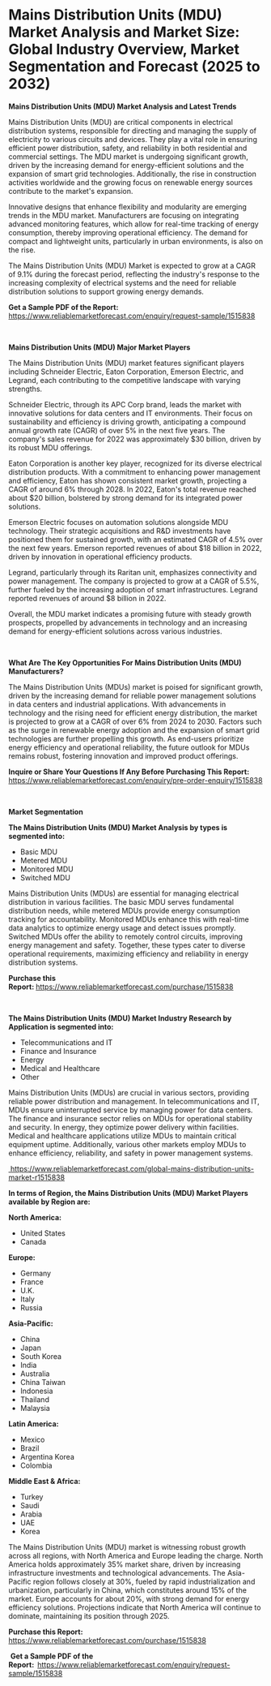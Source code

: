 <p><h1>Mains Distribution Units (MDU) Market Analysis and Market Size: Global Industry Overview, Market Segmentation and Forecast (2025 to 2032)</h1></p><p><strong>Mains Distribution Units (MDU) Market Analysis and Latest Trends</strong></p>
<p><p>Mains Distribution Units (MDU) are critical components in electrical distribution systems, responsible for directing and managing the supply of electricity to various circuits and devices. They play a vital role in ensuring efficient power distribution, safety, and reliability in both residential and commercial settings. The MDU market is undergoing significant growth, driven by the increasing demand for energy-efficient solutions and the expansion of smart grid technologies. Additionally, the rise in construction activities worldwide and the growing focus on renewable energy sources contribute to the market's expansion.</p><p>Innovative designs that enhance flexibility and modularity are emerging trends in the MDU market. Manufacturers are focusing on integrating advanced monitoring features, which allow for real-time tracking of energy consumption, thereby improving operational efficiency. The demand for compact and lightweight units, particularly in urban environments, is also on the rise.</p><p>The Mains Distribution Units (MDU) Market is expected to grow at a CAGR of 9.1% during the forecast period, reflecting the industry's response to the increasing complexity of electrical systems and the need for reliable distribution solutions to support growing energy demands.</p></p>
<p><strong>Get a Sample PDF of the Report:&nbsp;</strong> <a href="https://www.reliablemarketforecast.com/enquiry/request-sample/1515838?utm_campaign=1144&utm_medium=2&utm_source=Github&utm_content=ia&utm_term=12042025&utm_id=mains-distribution-units-mdu">https://www.reliablemarketforecast.com/enquiry/request-sample/1515838</a></p>
<p>&nbsp;</p>
<p><strong>Mains Distribution Units (MDU) Major Market Players</strong></p>
<p><p>The Mains Distribution Units (MDU) market features significant players including Schneider Electric, Eaton Corporation, Emerson Electric, and Legrand, each contributing to the competitive landscape with varying strengths.</p><p>Schneider Electric, through its APC Corp brand, leads the market with innovative solutions for data centers and IT environments. Their focus on sustainability and efficiency is driving growth, anticipating a compound annual growth rate (CAGR) of over 5% in the next five years. The company's sales revenue for 2022 was approximately $30 billion, driven by its robust MDU offerings.</p><p>Eaton Corporation is another key player, recognized for its diverse electrical distribution products. With a commitment to enhancing power management and efficiency, Eaton has shown consistent market growth, projecting a CAGR of around 6% through 2028. In 2022, Eaton's total revenue reached about $20 billion, bolstered by strong demand for its integrated power solutions.</p><p>Emerson Electric focuses on automation solutions alongside MDU technology. Their strategic acquisitions and R&D investments have positioned them for sustained growth, with an estimated CAGR of 4.5% over the next few years. Emerson reported revenues of about $18 billion in 2022, driven by innovation in operational efficiency products.</p><p>Legrand, particularly through its Raritan unit, emphasizes connectivity and power management. The company is projected to grow at a CAGR of 5.5%, further fueled by the increasing adoption of smart infrastructures. Legrand reported revenues of around $8 billion in 2022.</p><p>Overall, the MDU market indicates a promising future with steady growth prospects, propelled by advancements in technology and an increasing demand for energy-efficient solutions across various industries.</p></p>
<p>&nbsp;</p>
<p><strong>What Are The Key Opportunities For Mains Distribution Units (MDU) Manufacturers?</strong></p>
<p><p>The Mains Distribution Units (MDUs) market is poised for significant growth, driven by the increasing demand for reliable power management solutions in data centers and industrial applications. With advancements in technology and the rising need for efficient energy distribution, the market is projected to grow at a CAGR of over 6% from 2024 to 2030. Factors such as the surge in renewable energy adoption and the expansion of smart grid technologies are further propelling this growth. As end-users prioritize energy efficiency and operational reliability, the future outlook for MDUs remains robust, fostering innovation and improved product offerings.</p></p>
<p><strong>Inquire or Share Your Questions If Any Before Purchasing This Report:</strong> <a href="https://www.reliablemarketforecast.com/enquiry/pre-order-enquiry/1515838?utm_campaign=1144&utm_medium=2&utm_source=Github&utm_content=ia&utm_term=12042025&utm_id=mains-distribution-units-mdu">https://www.reliablemarketforecast.com/enquiry/pre-order-enquiry/1515838</a></p>
<p>&nbsp;</p>
<p><strong>Market Segmentation</strong></p>
<p><strong>The Mains Distribution Units (MDU) Market Analysis by types is segmented into:</strong></p>
<p><ul><li>Basic MDU</li><li>Metered MDU</li><li>Monitored MDU</li><li>Switched MDU</li></ul></p>
<p><p>Mains Distribution Units (MDUs) are essential for managing electrical distribution in various facilities. The basic MDU serves fundamental distribution needs, while metered MDUs provide energy consumption tracking for accountability. Monitored MDUs enhance this with real-time data analytics to optimize energy usage and detect issues promptly. Switched MDUs offer the ability to remotely control circuits, improving energy management and safety. Together, these types cater to diverse operational requirements, maximizing efficiency and reliability in energy distribution systems.</p></p>
<p><strong>Purchase this Report:&nbsp;</strong><a href="https://www.reliablemarketforecast.com/purchase/1515838?utm_campaign=1144&utm_medium=2&utm_source=Github&utm_content=ia&utm_term=12042025&utm_id=mains-distribution-units-mdu">https://www.reliablemarketforecast.com/purchase/1515838</a></p>
<p>&nbsp;</p>
<p><strong>The Mains Distribution Units (MDU) Market Industry Research by Application is segmented into:</strong></p>
<p><ul><li>Telecommunications and IT</li><li>Finance and Insurance</li><li>Energy</li><li>Medical and Healthcare</li><li>Other</li></ul></p>
<p><p>Mains Distribution Units (MDUs) are crucial in various sectors, providing reliable power distribution and management. In telecommunications and IT, MDUs ensure uninterrupted service by managing power for data centers. The finance and insurance sector relies on MDUs for operational stability and security. In energy, they optimize power delivery within facilities. Medical and healthcare applications utilize MDUs to maintain critical equipment uptime. Additionally, various other markets employ MDUs to enhance efficiency, reliability, and safety in power management systems.</p></p>
<p><a href="https://www.reliablemarketforecast.com/global-mains-distribution-units-market-r1515838?utm_campaign=1144&utm_medium=2&utm_source=Github&utm_content=ia&utm_term=12042025&utm_id=mains-distribution-units-mdu">&nbsp;https://www.reliablemarketforecast.com/global-mains-distribution-units-market-r1515838</a></p>
<p><strong>In terms of Region, the Mains Distribution Units (MDU) Market Players available by Region are:</strong></p>
<p>
    <p> <strong> North America: </strong>
        <ul>
            <li>United States</li>
            <li>Canada</li>
        </ul>
        </p> 
    <p> <strong> Europe: </strong>
        <ul>
            <li>Germany</li>
            <li>France</li>
            <li>U.K.</li>
            <li>Italy</li>
            <li>Russia</li>
        </ul>
        </p> 
    <p> <strong> Asia-Pacific: </strong>
        <ul>
            <li>China</li>
            <li>Japan</li>
            <li>South Korea</li>
            <li>India</li>
            <li>Australia</li>
            <li>China Taiwan</li>
            <li>Indonesia</li>
            <li>Thailand</li>
            <li>Malaysia</li>
        </ul>
        </p> 
    <p> <strong> Latin America: </strong>
        <ul>
            <li>Mexico</li>
            <li>Brazil</li>
            <li>Argentina Korea</li>
            <li>Colombia</li>
        </ul>
        </p> 
    <p> <strong> Middle East & Africa: </strong>
        <ul>
            <li>Turkey</li>
            <li>Saudi</li>
            <li>Arabia</li>
            <li>UAE</li>
            <li>Korea</li>
        </ul>
    </p>
    </p>
<p><p>The Mains Distribution Units (MDU) market is witnessing robust growth across all regions, with North America and Europe leading the charge. North America holds approximately 35% market share, driven by increasing infrastructure investments and technological advancements. The Asia-Pacific region follows closely at 30%, fueled by rapid industrialization and urbanization, particularly in China, which constitutes around 15% of the market. Europe accounts for about 20%, with strong demand for energy efficiency solutions. Projections indicate that North America will continue to dominate, maintaining its position through 2025.</p></p>
<p><strong>Purchase this Report: </strong><a href="https://www.reliablemarketforecast.com/purchase/1515838?utm_campaign=1144&utm_medium=2&utm_source=Github&utm_content=ia&utm_term=12042025&utm_id=mains-distribution-units-mdu">https://www.reliablemarketforecast.com/purchase/1515838</a></p>
<p>&nbsp;<strong>Get a Sample PDF of the Report:&nbsp;&nbsp;</strong><a href="https://www.reliablemarketforecast.com/enquiry/request-sample/1515838?utm_campaign=1144&utm_medium=2&utm_source=Github&utm_content=ia&utm_term=12042025&utm_id=mains-distribution-units-mdu">https://www.reliablemarketforecast.com/enquiry/request-sample/1515838</a></p>
<p><strong></strong></p>
<p><p></p><p></p><p></p></p>